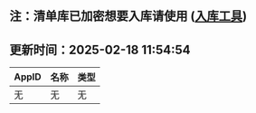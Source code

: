 ## 注：清单库已加密想要入库请使用 ([入库工具](https://github.com/BlankTMing/ManifestAutoUpdate/releases))

## 更新时间：2025-02-18 11:54:54
| AppID | 名称 | 类型  |
| :-------------------- | :----------------------------- | :----------- |
| 无 | 无 | 无 |

